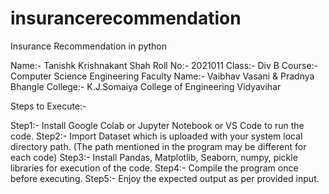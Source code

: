 # insurancerecommendation
Insurance Recommendation in python 


Name:- Tanishk Krishnakant Shah
Roll No:- 2021011
Class:-  Div B
Course:- Computer Science Engineering
Faculty Name:- Vaibhav Vasani & Pradnya Bhangle
College:- K.J.Somaiya College of Engineering Vidyavihar


Steps to Execute:-

Step1:- Install Google Colab or Jupyter Notebook or VS Code to run the code.
Step2:- Import Dataset which is uploaded with your system local directory path. (The path mentioned in the program may be different for each code)
Step3:- Install Pandas, Matplotlib, Seaborn, numpy, pickle libraries for execution of the code.
Step4:- Compile the program once before executing.
Step5:- Enjoy the expected output as per provided input.

